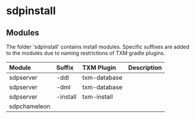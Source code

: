 # sdpinstall

## Modules
 
The folder 'sdpinstall' contains install modules. Specific suffixes are
added to the modules due to naming restrictions of TXM gradle plugins.

| Module       | Suffix   | TXM Plugin   | Description |
|:-------------|:---------|:-------------|:------------|
| sdpserver    | -ddl     | txm-database |             |
| sdpserver    | -dml     | txm-database |             |
| sdpserver    | -install | txm-install  |             |
| sdpchameleon |          |              |             |